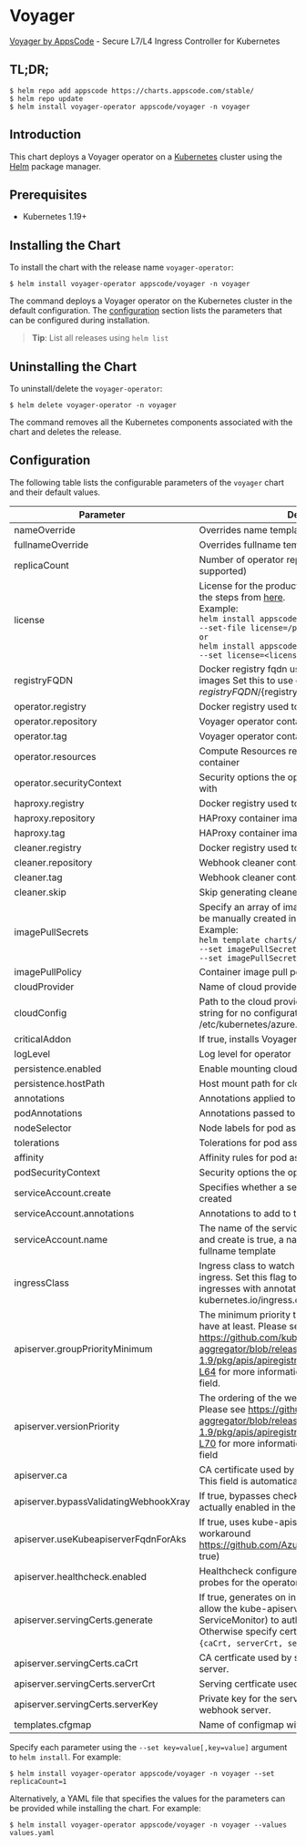 # Voyager

[Voyager by AppsCode](https://github.com/voyagermesh) - Secure L7/L4 Ingress Controller for Kubernetes

## TL;DR;

```console
$ helm repo add appscode https://charts.appscode.com/stable/
$ helm repo update
$ helm install voyager-operator appscode/voyager -n voyager
```

## Introduction

This chart deploys a Voyager operator on a [Kubernetes](http://kubernetes.io) cluster using the [Helm](https://helm.sh) package manager.

## Prerequisites

- Kubernetes 1.19+

## Installing the Chart

To install the chart with the release name `voyager-operator`:

```console
$ helm install voyager-operator appscode/voyager -n voyager
```

The command deploys a Voyager operator on the Kubernetes cluster in the default configuration. The [configuration](#configuration) section lists the parameters that can be configured during installation.

> **Tip**: List all releases using `helm list`

## Uninstalling the Chart

To uninstall/delete the `voyager-operator`:

```console
$ helm delete voyager-operator -n voyager
```

The command removes all the Kubernetes components associated with the chart and deletes the release.

## Configuration

The following table lists the configurable parameters of the `voyager` chart and their default values.

|               Parameter               |                                                                                                                                                                     Description                                                                                                                                                                     |               Default               |
|---------------------------------------|-----------------------------------------------------------------------------------------------------------------------------------------------------------------------------------------------------------------------------------------------------------------------------------------------------------------------------------------------------|-------------------------------------|
| nameOverride                          | Overrides name template                                                                                                                                                                                                                                                                                                                             | `""`                                |
| fullnameOverride                      | Overrides fullname template                                                                                                                                                                                                                                                                                                                         | `""`                                |
| replicaCount                          | Number of operator replicas to create (only 1 is supported)                                                                                                                                                                                                                                                                                         | `1`                                 |
| license                               | License for the product. Get a license by following the steps from [here](https://voyagermesh.com/docs/latest/setup/install#get-a-trial-license). <br> Example: <br> `helm install appscode/voyager \` <br> `--set-file license=/path/to/license/file` <br> `or` <br> `helm install appscode/voyager \` <br> `--set license=<license file content>` | `""`                                |
| registryFQDN                          | Docker registry fqdn used to pull KubeDB related images Set this to use docker registry hosted at ${registryFQDN}/${registry}/${image}                                                                                                                                                                                                              | `""`                                |
| operator.registry                     | Docker registry used to pull Voyager operator image                                                                                                                                                                                                                                                                                                 | `appscode`                          |
| operator.repository                   | Voyager operator container image                                                                                                                                                                                                                                                                                                                    | `voyager`                           |
| operator.tag                          | Voyager operator container image tag                                                                                                                                                                                                                                                                                                                | `v14.0.1`                           |
| operator.resources                    | Compute Resources required by the operator container                                                                                                                                                                                                                                                                                                | `{}`                                |
| operator.securityContext              | Security options the operator container should run with                                                                                                                                                                                                                                                                                             | `{}`                                |
| haproxy.registry                      | Docker registry used to pull HAProxy image                                                                                                                                                                                                                                                                                                          | `appscode`                          |
| haproxy.repository                    | HAProxy container image                                                                                                                                                                                                                                                                                                                             | `haproxy`                           |
| haproxy.tag                           | HAProxy container image tag                                                                                                                                                                                                                                                                                                                         | `2.5-alpine`                        |
| cleaner.registry                      | Docker registry used to pull Webhook cleaner image                                                                                                                                                                                                                                                                                                  | `appscode`                          |
| cleaner.repository                    | Webhook cleaner container image                                                                                                                                                                                                                                                                                                                     | `kubectl`                           |
| cleaner.tag                           | Webhook cleaner container image tag                                                                                                                                                                                                                                                                                                                 | `v1.22`                             |
| cleaner.skip                          | Skip generating cleaner YAML                                                                                                                                                                                                                                                                                                                        | `false`                             |
| imagePullSecrets                      | Specify an array of imagePullSecrets. Secrets must be manually created in the namespace. <br> Example: <br> `helm template charts/Voyager \` <br> `--set imagePullSecrets[0].name=sec0 \` <br> `--set imagePullSecrets[1].name=sec1`                                                                                                                | `[]`                                |
| imagePullPolicy                       | Container image pull policy                                                                                                                                                                                                                                                                                                                         | `IfNotPresent`                      |
| cloudProvider                         | Name of cloud provider                                                                                                                                                                                                                                                                                                                              | ``                                  |
| cloudConfig                           | Path to the cloud provider configuration file. Empty string for no configuration file. For azure use /etc/kubernetes/azure.json                                                                                                                                                                                                                     | `''`                                |
| criticalAddon                         | If true, installs Voyager operator as critical addon                                                                                                                                                                                                                                                                                                | `false`                             |
| logLevel                              | Log level for operator                                                                                                                                                                                                                                                                                                                              | `3`                                 |
| persistence.enabled                   | Enable mounting cloud config                                                                                                                                                                                                                                                                                                                        | `false`                             |
| persistence.hostPath                  | Host mount path for cloud config                                                                                                                                                                                                                                                                                                                    | `/etc/kubernetes`                   |
| annotations                           | Annotations applied to operator deployment                                                                                                                                                                                                                                                                                                          | `{}`                                |
| podAnnotations                        | Annotations passed to operator pod(s).                                                                                                                                                                                                                                                                                                              | `{}`                                |
| nodeSelector                          | Node labels for pod assignment                                                                                                                                                                                                                                                                                                                      | `{"beta.kubernetes.io/os":"linux"}` |
| tolerations                           | Tolerations for pod assignment                                                                                                                                                                                                                                                                                                                      | `[]`                                |
| affinity                              | Affinity rules for pod assignment                                                                                                                                                                                                                                                                                                                   | `{}`                                |
| podSecurityContext                    | Security options the operator pod should run with.                                                                                                                                                                                                                                                                                                  | `{"fsGroup":65535}`                 |
| serviceAccount.create                 | Specifies whether a service account should be created                                                                                                                                                                                                                                                                                               | `true`                              |
| serviceAccount.annotations            | Annotations to add to the service account                                                                                                                                                                                                                                                                                                           | `{}`                                |
| serviceAccount.name                   | The name of the service account to use. If not set and create is true, a name is generated using the fullname template                                                                                                                                                                                                                              | ``                                  |
| ingressClass                          | Ingress class to watch for. If empty, it handles all ingress. Set this flag to 'voyager' to handle only ingresses with annotation kubernetes.io/ingress.class=voyager.                                                                                                                                                                              | ``                                  |
| apiserver.groupPriorityMinimum        | The minimum priority the webhook api group should have at least. Please see https://github.com/kubernetes/kube-aggregator/blob/release-1.9/pkg/apis/apiregistration/v1beta1/types.go#L58-L64 for more information on proper values of this field.                                                                                                   | `10000`                             |
| apiserver.versionPriority             | The ordering of the webhook api inside of the group. Please see https://github.com/kubernetes/kube-aggregator/blob/release-1.9/pkg/apis/apiregistration/v1beta1/types.go#L66-L70 for more information on proper values of this field                                                                                                                | `15`                                |
| apiserver.ca                          | CA certificate used by the Kubernetes api server. This field is automatically assigned by the operator.                                                                                                                                                                                                                                             | `not-ca-cert`                       |
| apiserver.bypassValidatingWebhookXray | If true, bypasses checks that validating webhook is actually enabled in the Kubernetes cluster.                                                                                                                                                                                                                                                     | `false`                             |
| apiserver.useKubeapiserverFqdnForAks  | If true, uses kube-apiserver FQDN for AKS cluster to workaround https://github.com/Azure/AKS/issues/522 (default true)                                                                                                                                                                                                                              | `true`                              |
| apiserver.healthcheck.enabled         | Healthcheck configures the readiness and liveliness probes for the operator pod.                                                                                                                                                                                                                                                                    | `false`                             |
| apiserver.servingCerts.generate       | If true, generates on install/upgrade the certs that allow the kube-apiserver (and potentially ServiceMonitor) to authenticate operators pods. Otherwise specify certs in `apiserver.servingCerts.{caCrt, serverCrt, serverKey}`.                                                                                                                   | `true`                              |
| apiserver.servingCerts.caCrt          | CA certficate used by serving certificate of webhook server.                                                                                                                                                                                                                                                                                        | `""`                                |
| apiserver.servingCerts.serverCrt      | Serving certficate used by webhook server.                                                                                                                                                                                                                                                                                                          | `""`                                |
| apiserver.servingCerts.serverKey      | Private key for the serving certificate used by webhook server.                                                                                                                                                                                                                                                                                     | `""`                                |
| templates.cfgmap                      | Name of configmap with custom templates                                                                                                                                                                                                                                                                                                             | ``                                  |


Specify each parameter using the `--set key=value[,key=value]` argument to `helm install`. For example:

```console
$ helm install voyager-operator appscode/voyager -n voyager --set replicaCount=1
```

Alternatively, a YAML file that specifies the values for the parameters can be provided while
installing the chart. For example:

```console
$ helm install voyager-operator appscode/voyager -n voyager --values values.yaml
```
